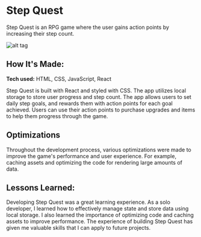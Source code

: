 # Step Quest
Step Quest is an RPG game where the user gains action points by increasing their step count.

![alt tag](http://placecorgi.com/1200/650)

## How It's Made:

**Tech used:** HTML, CSS, JavaScript, React

Step Quest is built with React and styled with CSS. The app utilizes local storage to store user progress and step count. The app allows users to set daily step goals, and rewards them with action points for each goal achieved. Users can use their action points to purchase upgrades and items to help them progress through the game.

## Optimizations

Throughout the development process, various optimizations were made to improve the game's performance and user experience. For example, caching assets and optimizing the code for rendering large amounts of data.

## Lessons Learned:

Developing Step Quest was a great learning experience. As a solo developer, I learned how to effectively manage state and store data using local storage. I also learned the importance of optimizing code and caching assets to improve performance. The experience of building Step Quest has given me valuable skills that I can apply to future projects.
